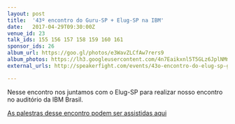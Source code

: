 ```yaml
---
layout: post
title:  '43º encontro do Guru-SP + Elug-SP na IBM'
date:   2017-04-29T09:30:00Z
venue_id: 23
talk_ids: 155 156 157 158 159 160 161
sponsor_ids: 26
album_url: https://goo.gl/photos/e3WavZLCfAw7rers9
album_photos: https://lh3.googleusercontent.com/4n7Eaikxnl5T5GLz6JplNMmOnq5RC6wvfHiPV9NfMHQPp4lsbho5_bFkhb3yXN-LB0_Vk-ncANmAgLf-FqlvxhMOj-baXDWT_HZggeXrEDjKiDbpAqGTX1rwJ7Q1AiA-Uu1174rYjlE_UjY0dV9xtKWDiyIzd8k8TRqFAys-rW_U2awx4WQptayhapIw1sGVqXmi5gLSQkF4jq8OWOzqas7K-QMgvRdGZCZGbfOFU-C1XK5m1iWPWh-peyIz6zlL9tVKFuX0BSpNaRKbRi4A4Hnca7Uh_PbzUNFEaTzNFixYKf0M5jaVIkTHQvcpZ86ht4kcOgC_WBIX8wZzr_fGGwx0rMputm9auZFaSiNURIq2KaUpiOfVAP_nbTj9BmKIu2AgXVsxRsFXdKSrtEhlJpTxMwvBtC96v_sKZnZd13PXdKvCI7rXtTMVtJIvw_S69SWwYdUF9AplMdWinS_m08Eo5V8lOdVfkABvbS0Q14JNEygQgwmLUvbNCGMJxMGZ8XnuV3b58uevIS6BziiEDyGMn_t3Wbc-qvxmztJWHCD99b-60UqzQX-BUu55HToJB7KXFr13FONTHXRWzT9xdyQ9e82CZ9V69fkoQlA7gFcIr9_SDqRFNGzblOutPCf0vUOAF2e1z6RJRPYX22GTJnGDlsn0updStMw3Ff_2IIaG_OoJKrrtutV7=w682-h383-no
external_urls: http://speakerfight.com/events/43o-encontro-do-elug-sp-guru-sp-na-ibm-dia-294/

---
```


<p>
  Nesse encontro nos juntamos com o Elug-SP para realizar nosso encontro no auditório da IBM Brasil.
</p>

<p>
  <a href="https://www.youtube.com/watch?v=Btc5SI4V1wQ&amp;list=PL5KmpU-nEj8aRzTO9ha3RtlqiFlttj1Yb">
  As palestras desse encontro podem ser assistidas aqui</a>
</p>




